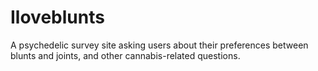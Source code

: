 # Iloveblunts
A psychedelic survey site asking users about their preferences between blunts and joints, and other cannabis-related questions.
